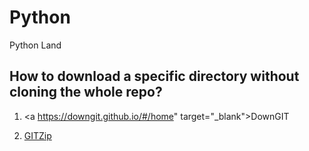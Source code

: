 # Python
Python Land


## How to download a specific directory without cloning the whole repo?



1. <a https://downgit.github.io/#/home" target="_blank">DownGIT</a>

2. [GITZip](http://kinolien.github.io/gitzip/)